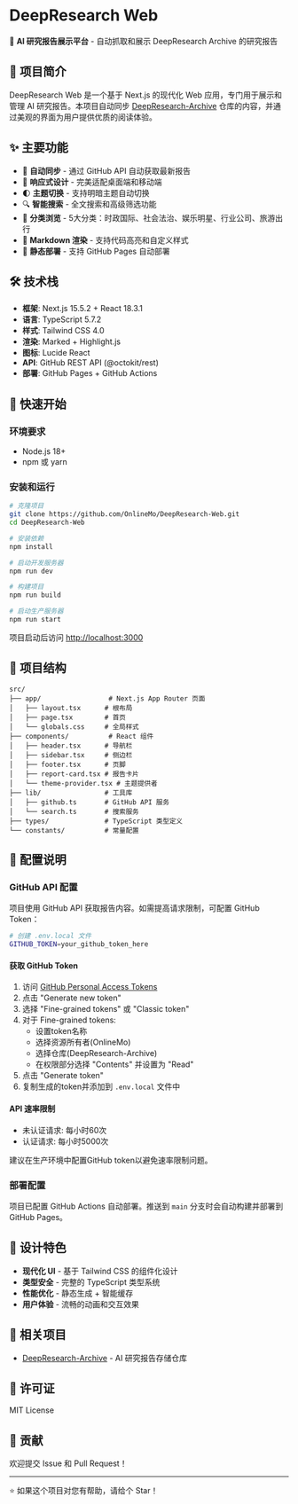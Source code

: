 # DeepResearch Web

🤖 **AI 研究报告展示平台** - 自动抓取和展示 DeepResearch Archive 的研究报告

## 📖 项目简介

DeepResearch Web 是一个基于 Next.js 的现代化 Web 应用，专门用于展示和管理 AI 研究报告。本项目自动同步 [DeepResearch-Archive](https://github.com/OnlineMo/DeepResearch-Archive) 仓库的内容，并通过美观的界面为用户提供优质的阅读体验。

## ✨ 主要功能

- 🔄 **自动同步** - 通过 GitHub API 自动获取最新报告
- 📱 **响应式设计** - 完美适配桌面端和移动端
- 🌓 **主题切换** - 支持明暗主题自动切换
- 🔍 **智能搜索** - 全文搜索和高级筛选功能
- 📂 **分类浏览** - 5大分类：时政国际、社会法治、娱乐明星、行业公司、旅游出行
- 📝 **Markdown 渲染** - 支持代码高亮和自定义样式
- 🚀 **静态部署** - 支持 GitHub Pages 自动部署

## 🛠 技术栈

- **框架**: Next.js 15.5.2 + React 18.3.1
- **语言**: TypeScript 5.7.2
- **样式**: Tailwind CSS 4.0
- **渲染**: Marked + Highlight.js
- **图标**: Lucide React
- **API**: GitHub REST API (@octokit/rest)
- **部署**: GitHub Pages + GitHub Actions

## 🚀 快速开始

### 环境要求

- Node.js 18+
- npm 或 yarn

### 安装和运行

```bash
# 克隆项目
git clone https://github.com/OnlineMo/DeepResearch-Web.git
cd DeepResearch-Web

# 安装依赖
npm install

# 启动开发服务器
npm run dev

# 构建项目
npm run build

# 启动生产服务器
npm run start
```

项目启动后访问 [http://localhost:3000](http://localhost:3000)

## 📁 项目结构

```
src/
├── app/                 # Next.js App Router 页面
│   ├── layout.tsx      # 根布局
│   ├── page.tsx        # 首页
│   └── globals.css     # 全局样式
├── components/          # React 组件
│   ├── header.tsx      # 导航栏
│   ├── sidebar.tsx     # 侧边栏
│   ├── footer.tsx      # 页脚
│   ├── report-card.tsx # 报告卡片
│   └── theme-provider.tsx # 主题提供者
├── lib/                # 工具库
│   ├── github.ts       # GitHub API 服务
│   └── search.ts       # 搜索服务
├── types/              # TypeScript 类型定义
└── constants/          # 常量配置
```

## 🔧 配置说明

### GitHub API 配置

项目使用 GitHub API 获取报告内容。如需提高请求限制，可配置 GitHub Token：

```bash
# 创建 .env.local 文件
GITHUB_TOKEN=your_github_token_here
```

#### 获取 GitHub Token

1. 访问 [GitHub Personal Access Tokens](https://github.com/settings/tokens)
2. 点击 "Generate new token"
3. 选择 "Fine-grained tokens" 或 "Classic token"
4. 对于 Fine-grained tokens:
   - 设置token名称
   - 选择资源所有者(OnlineMo)
   - 选择仓库(DeepResearch-Archive)
   - 在权限部分选择 "Contents" 并设置为 "Read"
5. 点击 "Generate token"
6. 复制生成的token并添加到 `.env.local` 文件中

#### API 速率限制

- 未认证请求: 每小时60次
- 认证请求: 每小时5000次

建议在生产环境中配置GitHub token以避免速率限制问题。

### 部署配置

项目已配置 GitHub Actions 自动部署。推送到 `main` 分支时会自动构建并部署到 GitHub Pages。

## 🎨 设计特色

- **现代化 UI** - 基于 Tailwind CSS 的组件化设计
- **类型安全** - 完整的 TypeScript 类型系统
- **性能优化** - 静态生成 + 智能缓存
- **用户体验** - 流畅的动画和交互效果

## 📖 相关项目

- [DeepResearch-Archive](https://github.com/OnlineMo/DeepResearch-Archive) - AI 研究报告存储仓库

## 📄 许可证

MIT License

## 👥 贡献

欢迎提交 Issue 和 Pull Request！

---

⭐ 如果这个项目对您有帮助，请给个 Star！

